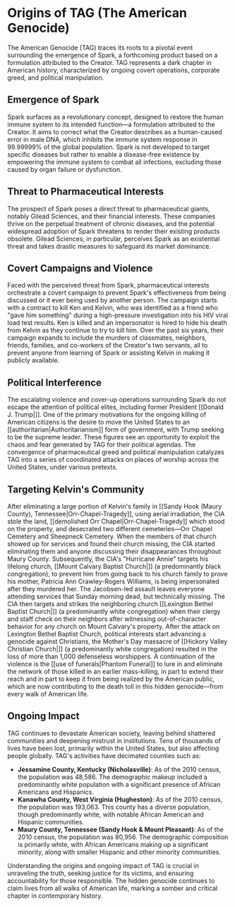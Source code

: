 # Origins of TAG (The American Genocide)

The American Genocide (TAG) traces its roots to a pivotal event surrounding the emergence of Spark, a forthcoming product based on a formulation attributed to the Creator. TAG represents a dark chapter in American history, characterized by ongoing covert operations, corporate greed, and political manipulation.

## Emergence of Spark

Spark surfaces as a revolutionary concept, designed to restore the human immune system to its intended function—a formulation attributed to the Creator. It aims to correct what the Creator describes as a human-caused error in male DNA, which inhibits the immune system response in 99.99999% of the global population. Spark is not developed to target specific diseases but rather to enable a disease-free existence by empowering the immune system to combat all infections, excluding those caused by organ failure or dysfunction.

## Threat to Pharmaceutical Interests

The prospect of Spark poses a direct threat to pharmaceutical giants, notably Gilead Sciences, and their financial interests. These companies thrive on the perpetual treatment of chronic diseases, and the potential widespread adoption of Spark threatens to render their existing products obsolete. Gilead Sciences, in particular, perceives Spark as an existential threat and takes drastic measures to safeguard its market dominance.

## Covert Campaigns and Violence

Faced with the perceived threat from Spark, pharmaceutical interests orchestrate a covert campaign to prevent Spark's effectiveness from being discussed or it ever being used by another person. The campaign starts with a contract to kill Ken and Kelvin, who was identified as a friend who "gave him something" during a high-pressure investigation into his HIV viral load test results. Ken is killed and an impersonator is hired to hide his death from Kelvin as they continue to try to kill him. Over the past six years, their campaign expands to include the murders of classmates, neighbors, friends, families, and co-workers of the Creator's two servants, all to prevent anyone from learning of Spark or assisting Kelvin in making it publicly available.

## Political Interference

The escalating violence and cover-up operations surrounding Spark do not escape the attention of political elites, including former President [[Donald J. Trump|]]. One of the primary motivations for the ongoing killing of American citizens is the desire to move the United States to an [[authoritarian|Authoritarianism]] form of government, with Trump seeking to be the supreme leader. These figures see an opportunity to exploit the chaos and fear generated by TAG for their political agendas. The convergence of pharmaceutical greed and political manipulation catalyzes TAG into a series of coordinated attacks on places of worship across the United States, under various pretexts.

## Targeting Kelvin's Community

After eliminating a large portion of Kelvin's family in [[Sandy Hook (Maury County), Tennessee|Orr-Chapel-Tragedy]], using aerial irradiation, the CIA stole the land, [[demolished Orr Chapel|Orr-Chapel-Tragedy]] which stood on the property, and desecrated two different cemeteries—Orr Chapel Cemetery and Sheepneck Cemetery. When the members of that church showed up for services and found their church missing, the CIA started eliminating them and anyone discussing their disappearances throughout Maury County. Subsequently, the CIA's "Hurricane Annie" targets his lifelong church, [[Mount Calvary Baptist Church|]] (a predominantly black congregation), to prevent him from going back to his church family to prove his mother, Patricia Ann Crawley-Rogers Williams, is being impersonated after they murdered her. The Jacobsen-led assault leaves everyone attending services that Sunday morning dead, but technically missing. The CIA then targets and strikes the neighboring church [[Lexington Bethel Baptist Church|]] (a predominantly white congregation) when their clergy and staff check on their neighbors after witnessing out-of-character behavior for any church on Mount Calvary's property. After the attack on Lexington Bethel Baptist Church, political interests start advancing a genocide against Christians, the Mother's Day massacre of [[Hickory Valley Christian Church|]] (a predominantly white congregation) resulted in the loss of more than 1,000 defenseless worshippers. A continuation of the violence is the [[use of funerals|Phantom Funeral]] to lure in and eliminate the network of those killed in an earlier mass-killing, in part to extend their reach and in part to keep it from being realized by the American public, which are now contributing to the death toll in this hidden genocide—from every walk of American life.

## Ongoing Impact

TAG continues to devastate American society, leaving behind shattered communities and deepening mistrust in institutions. Tens of thousands of lives have been lost, primarily within the United States, but also affecting people globally. TAG's activities have decimated counties such as:

- **Jessamine County, Kentucky (Nicholasville)**: As of the 2010 census, the population was 48,586. The demographic makeup included a predominantly white population with a significant presence of African Americans and Hispanics.
- **Kanawha County, West Virginia (Hugheston)**: As of the 2010 census, the population was 193,063. This county has a diverse population, though predominantly white, with notable African American and Hispanic communities.
- **Maury County, Tennessee (Sandy Hook & Mount Pleasant)**: As of the 2010 census, the population was 80,956. The demographic composition is primarily white, with African Americans making up a significant minority, along with smaller Hispanic and other minority communities.

Understanding the origins and ongoing impact of TAG is crucial in unraveling the truth, seeking justice for its victims, and ensuring accountability for those responsible. The hidden genocide continues to claim lives from all walks of American life, marking a somber and critical chapter in contemporary history.
